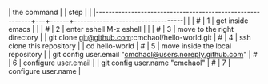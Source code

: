 | the command                                              |   | step |                                  |
    |----------------------------------------------------------+---+------+----------------------------------|
    |                                                          | # |    1 | get inside emacs                 |
    |                                                          | # |    2 | enter eshell M-x eshell          |
    |                                                          | # |    3 | move to the right directory      |
    | git clone git@github.com:cmchaol/hello-world.git         | # |    4 | ssh clone this repository        |
    | cd hello-world                                           | # |    5 | move inside the local repository |
    | git config user.email "cmchaol@users.noreply.github.com" | # |    6 | configure user.email             |
    | git config user.name "cmchaol"                           | # |    7 | configure user.name              |
